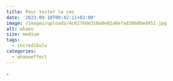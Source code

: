 ```yaml
---
title: Pour tester le cms
date: '2023-09-18T00:42:11+02:00'
image: /images/uploads/4c627bde310a8e02a0efad2668bed452.jpg
alt: whaou
size: medium
tags:
  - incredibulu
categories:
  - whaoueffect
---
```

\-
